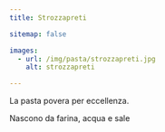 ```yaml
---
title: Strozzapreti

sitemap: false

images:
  - url: /img/pasta/strozzapreti.jpg
    alt: strozzapreti 

---
```


La pasta povera per eccellenza.

Nascono da farina, acqua e sale 